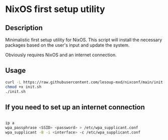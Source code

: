 # NixOS first setup utility

## Description

Minimalistic first setup utility for NixOS. This script will install the necessary packages based on the user's input and update the system.

Obviously requires NixOS and an internet connection.

## Usage

```bash
curl -L https://raw.githubusercontent.com/lesoup-mxd/nixconf/main/init.sh
chmod +x init.sh
./init.sh
```

## If you need to set up an internet connection

```bash

ip a
wpa_passphrase <SSID> <password> > /etc/wpa_supplicant.conf
wpa_supplicant -B -i <interface> -c /etc/wpa_supplicant.conf

```
